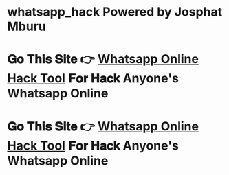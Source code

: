 # whatsapp_hack Powered by Josphat Mburu 

# 𝐆𝐨 𝐓𝐡𝐢𝐬 𝐒𝐢𝐭𝐞 👉 **[Whatsapp Online Hack Tool](https://tinyurl.com/8x23cj4w)** 𝐅𝐨𝐫 𝐇𝐚𝐜𝐤 Anyone's Whatsapp Online 

# 𝐆𝐨 𝐓𝐡𝐢𝐬 𝐒𝐢𝐭𝐞 👉 **[Whatsapp Online Hack Tool](https://tinyurl.com/8x23cj4w)** 𝐅𝐨𝐫 𝐇𝐚𝐜𝐤 Anyone's Whatsapp Online 
